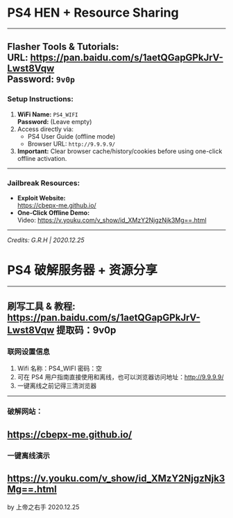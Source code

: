 # PS4 HEN + Resource Sharing  
--------------------------------------------------------------------------  
**Flasher Tools & Tutorials:**  
URL: https://pan.baidu.com/s/1aetQGapGPkJrV-Lwst8Vqw  
Password: `9v0p`  
--------------------------------------------------------------------------  

### Setup Instructions:  
1. **WiFi Name:** `PS4_WIFI`  
   **Password:** (Leave empty)  
2. Access directly via:  
   - PS4 User Guide (offline mode)  
   - Browser URL: `http://9.9.9.9/`  
3. **Important:** Clear browser cache/history/cookies before using one-click offline activation.  
--------------------------------------------------------------------------  

### Jailbreak Resources:  
- **Exploit Website:**  
  https://cbepx-me.github.io/  
- **One-Click Offline Demo:**  
  Video: https://v.youku.com/v_show/id_XMzY2NjgzNjk3Mg==.html  
--------------------------------------------------------------------------  

*Credits: G.R.H | 2020.12.25*  


# PS4 破解服务器 + 资源分享
--------------------------------------------------------------------------
刷写工具 & 教程:
https://pan.baidu.com/s/1aetQGapGPkJrV-Lwst8Vqw 
提取码：9v0p 
--------------------------------------------------------------------------
### 联网设置信息
1. Wifi 名称：PS4_WIFI
   密码：空
3. 可在 PS4 用户指南直接使用和离线，也可以浏览器访问地址：http://9.9.9.9/
4. 一键离线之前记得三清浏览器
--------------------------------------------------------------------------
### 破解网站：
https://cbepx-me.github.io/
--------------------------------------------------------------------------
### 一键离线演示
https://v.youku.com/v_show/id_XMzY2NjgzNjk3Mg==.html
--------------------------------------------------------------------------
by 上帝之右手
2020.12.25

